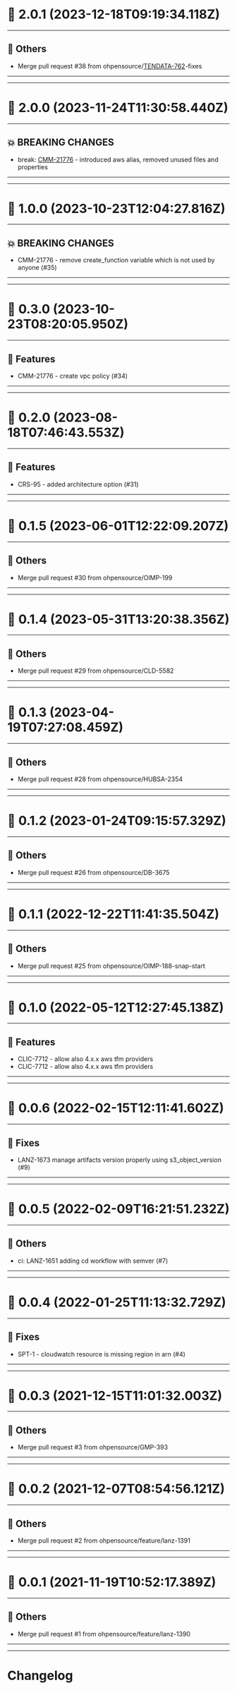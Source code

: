 # :confetti_ball: 2.0.1 (2023-12-18T09:19:34.118Z)
- - -
## :newspaper: Others
* Merge pull request #38 from ohpensource/[TENDATA-762](https://ohpen.atlassian.net/browse/TENDATA-762)-fixes
- - -
- - -
# :confetti_ball: 2.0.0 (2023-11-24T11:30:58.440Z)
- - -
## :boom: BREAKING CHANGES
* break: [CMM-21776](https://ohpen.atlassian.net/browse/CMM-21776) - introduced aws alias, removed unused files and properties
- - -
- - -
# :confetti_ball: 1.0.0 (2023-10-23T12:04:27.816Z)
- - -
## :boom: BREAKING CHANGES
* CMM-21776 - remove create_function variable which is not used by anyone (#35)
- - -
- - -
# :confetti_ball: 0.3.0 (2023-10-23T08:20:05.950Z)
- - -
## :hammer: Features
* CMM-21776 - create vpc policy (#34)
- - -
- - -
# :confetti_ball: 0.2.0 (2023-08-18T07:46:43.553Z)
- - -
## :hammer: Features
* CRS-95 - added architecture option (#31)
- - -
- - -
# :confetti_ball: 0.1.5 (2023-06-01T12:22:09.207Z)
- - -
## :newspaper: Others
* Merge pull request #30 from ohpensource/OIMP-199
- - -
- - -
# :confetti_ball: 0.1.4 (2023-05-31T13:20:38.356Z)
- - -
## :newspaper: Others
* Merge pull request #29 from ohpensource/CLD-5582
- - -
- - -
# :confetti_ball: 0.1.3 (2023-04-19T07:27:08.459Z)
- - -
## :newspaper: Others
* Merge pull request #28 from ohpensource/HUBSA-2354
- - -
- - -
# :confetti_ball: 0.1.2 (2023-01-24T09:15:57.329Z)
- - -
## :newspaper: Others
* Merge pull request #26 from ohpensource/DB-3675
- - -
- - -
# :confetti_ball: 0.1.1 (2022-12-22T11:41:35.504Z)
- - -
## :newspaper: Others
* Merge pull request #25 from ohpensource/OIMP-188-snap-start
- - -
- - -
# :confetti_ball: 0.1.0 (2022-05-12T12:27:45.138Z)
- - -
## :hammer: Features
* CLIC-7712 - allow also 4.x.x aws tfm providers
* CLIC-7712 - allow also 4.x.x aws tfm providers
- - -
- - -
# :confetti_ball: 0.0.6 (2022-02-15T12:11:41.602Z)
- - -
## :bug: Fixes
* LANZ-1673 manage artifacts version properly using s3_object_version (#9)
- - -
- - -
# :confetti_ball: 0.0.5 (2022-02-09T16:21:51.232Z)
- - -
## :newspaper: Others
* ci: LANZ-1651 adding cd workflow with semver (#7)
- - -
- - -
# :confetti_ball: 0.0.4 (2022-01-25T11:13:32.729Z)
- - -
## :bug: Fixes
* SPT-1 - cloudwatch resource is missing region in arn (#4)
- - -
- - -
# :confetti_ball: 0.0.3 (2021-12-15T11:01:32.003Z)
- - -
## :newspaper: Others
* Merge pull request #3 from ohpensource/GMP-393
- - -
- - -
# :confetti_ball: 0.0.2 (2021-12-07T08:54:56.121Z)
- - -
## :newspaper: Others
* Merge pull request #2 from ohpensource/feature/lanz-1391
- - -
- - -
# :confetti_ball: 0.0.1 (2021-11-19T10:52:17.389Z)
- - -
## :newspaper: Others
* Merge pull request #1 from ohpensource/feature/lanz-1390
- - -
- - -
# Changelog
